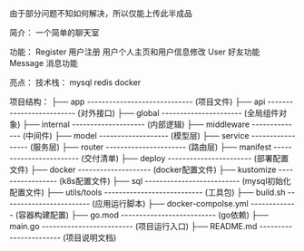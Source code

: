 由于部分问题不知如何解决，所以仅能上传此半成品

简介：
一个简单的聊天室

功能：
Register 用户注册
用户个人主页和用户信息修改
User 好友功能
Message 消息功能

亮点：
技术栈：
mysql
redis
docker

项目结构：
├── app ----------------------------- (项目文件)
        ├── api ------------------------- (对外接口)
                ├── global ---------------------- (全局组件对象)
                ├── internal -------------------- (内部逻辑)
                        ├── middleware -------------- (中间件)
                        ├── model ------------------- (模型层)
                        ├── service ----------------- (服务层)
                ├── router ---------------------- (路由层)
    ├── manifest ------------------------ (交付清单)
       ├── deploy ----------------------- (部署配置文件)
          ├── docker -------------------- (docker配置文件)
          ├── kustomize ----------------- (k8s配置文件)
       ├── sql -------------------------- (mysql初始化配置文件)
    ├── utils/tools --------------------------- (工具包)
    ├── build.sh ------------------------ (应用运行脚本)
    ├── docker-compolse.yml ------------- (容器构建配置)
    ├── go.mod -------------------------- (go依赖)
    ├── main.go ------------------------- (项目运行入口)
    ├── README.md ----------------------- (项目说明文档)
